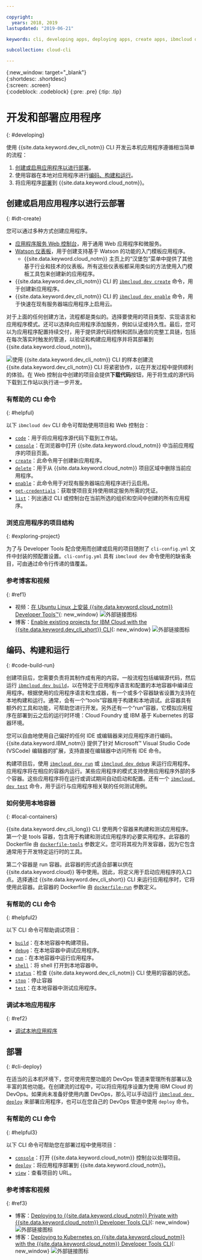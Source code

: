 ```yaml
---

copyright:
  years: 2018, 2019
lastupdated: "2019-06-21"

keywords: cli, developing apps, deploying apps, create apps, ibmcloud dev enable, ibmcloud dev create, local containers, ibmcloud dev run, ibmcloud dev, cli blog, cli video, cli reference

subcollection: cloud-cli

---
```


{:new_window: target="_blank"}  
{:shortdesc: .shortdesc}  
{:screen: .screen}  
{:codeblock: .codeblock}
{:pre: .pre}
{:tip: .tip}

# 开发和部署应用程序
{: #developing}

使用 {{site.data.keyword.dev_cli_notm}} CLI 开发云本机应用程序遵循相当简单的流程：

1. [创建或启用应用程序以进行部署](#idt-create)。
2. 使用容器在本地对应用程序进行[编码、构建和运行](#code-build-run)。
3. 将应用程序[部署](#cli-deploy)到 {{site.data.keyword.cloud_notm}}。

## 创建或启用应用程序以进行云部署
{: #idt-create}

您可以通过多种方式创建应用程序。
- [应用程序服务 Web 控制台](https://cloud.ibm.com/developer/appservice/dashboard)，用于通用 Web 应用程序和微服务。
- [Watson 仪表板](https://cloud.ibm.com/developer/watson/dashboard)，用于创建支持基于 Watson 的功能的入门模板应用程序。
    - {{site.data.keyword.cloud_notm}} 主页上的“汉堡包”菜单中提供了其他基于行业和技术的仪表板。所有这些仪表板都采用类似的方法使用入门模板工具包来创建新的应用程序。
- {{site.data.keyword.dev_cli_notm}} CLI 的 [`ibmcloud dev create`](/docs/cli/idt?topic=cloud-cli-idt-cli#create) 命令，用于创建新应用程序。
- {{site.data.keyword.dev_cli_notm}} CLI 的 [`ibmcloud dev enable`](/docs/cli/idt?topic=cloud-cli-idt-cli#enable) 命令，用于快速在现有服务器端应用程序上启用云。

对于上面的任何创建方法，流程都是类似的。选择要使用的项目类型、实现语言和应用程序模式。还可以选择向应用程序添加服务，例如认证或持久性。最后，您可以为应用程序配置持续交付，用于提供源代码控制和团队通信的完整工具链，包括在每次落实时触发的管道，以验证和构建应用程序并将其部署到 {{site.data.keyword.cloud_notm}}。

![使用 {{site.data.keyword.dev_cli_notm}} CLI 的样本创建流](../images/create_flow.png "使用 {{site.data.keyword.dev_cli_notm}} CLI 的样本创建流") {{site.data.keyword.dev_cli_notm}} CLI 将紧密协作，以在开发过程中提供顺利的体验。在 Web 控制台中创建的项目会提供**下载代码**按钮，用于将生成的源代码下载到工作站以执行进一步开发。

### 有帮助的 CLI 命令
{: #helpful}

以下 `ibmcloud dev` CLI 命令可帮助使用项目和 Web 控制台：
- [`code`](/docs/cli/idt?topic=cloud-cli-idt-cli#code)：用于将应用程序源代码下载到工作站。
- [`console`](/docs/cli/idt?topic=cloud-cli-idt-cli#console)：在浏览器中打开 {{site.data.keyword.cloud_notm}} 中当前应用程序的项目页面。
- [`create`](/docs/cli/idt?topic=cloud-cli-idt-cli#create)：此命令用于创建新应用程序。
- [`delete`](/docs/cli/idt?topic=cloud-cli-idt-cli#delete)：用于从 {{site.data.keyword.cloud_notm}} 项目区域中删除当前应用程序。
- [`enable`](/docs/cli/idt?topic=cloud-cli-idt-cli#enable)：此命令用于对现有服务器端应用程序进行云启用。
- [`get-credentials`](/docs/cli/idt?topic=cloud-cli-idt-cli#get-credentials)：获取使项目支持使用绑定服务所需的凭证。
- [`list`](/docs/cli/idt/?topic=cloud-cli-idt-cli#list)：列出通过 CLI 或控制台在当前所选的组织和空间中创建的所有应用程序。

### 浏览应用程序的项目结构
{: #exploring-project}

为了与 Developer Tools 配合使用而创建或启用的项目随附了 `cli-config.yml` 文件中封装的预配置设置。`cli-config.yml` 具有 `ibmcloud dev` 命令使用的缺省条目，可由通过命令行传递的值覆盖。

### 参考博客和视频
{: #ref1}

- 视频：[在 Ubuntu Linux 上安装 {{site.data.keyword.cloud_notm}} Developer Tools&trade;](https://www.youtube.com/watch?v=sr7KjHAKpEs){: new_window} ![外部链接图标](../../icons/launch-glyph.svg "外部链接图标")
- 博客：[Enable existing projects for IBM Cloud with the {{site.data.keyword.dev_cli_short}} CLI](https://www.ibm.com/blogs/cloud-archive/2017/09/enable-existing-projects-ibm-cloud-ibm-cloud-developer-tools-cli//){: new_window} ![外部链接图标](../../icons/launch-glyph.svg "外部链接图标")

## 编码、构建和运行
{: #code-build-run}

创建项目后，您需要负责将其制作成有用的内容。一般流程包括编辑源代码，然后运行 [`ibmcloud dev build`](/docs/cli/idt?topic=cloud-cli-idt-cli#build)，以在特定于应用程序语言和配置的本地容器中编译应用程序。根据使用的应用程序语言和生成器，有一个或多个容器缺省设置为支持在本地构建和运行。通常，会有一个“tools”容器用于构建和本地调试。此容器具有额外的工具和功能，可帮助您进行开发。另外还有一个“run”容器，它模拟应用程序在部署到云之后的运行时环境：Cloud Foundry 或 IBM 基于 Kubernetes 的容器环境。

您可以自由地使用自己偏好的任何 IDE 或编辑器来对应用程序进行编码。{{site.data.keyword.IBM_notm}} 提供了针对 Microsoft&trade; Visual Studio Code (VSCode) 编辑器的扩展，支持直接在编辑器中访问所有 IDE 命令。

构建项目后，使用 [`ibmcloud dev run`](/docs/cli/idt?topic=cloud-cli-idt-cli#run) 或 [`ibmcloud dev debug`](/docs/cli/idt?topic=cloud-cli-idt-cli#debug) 来运行应用程序。应用程序将在相应的容器内运行。某些应用程序的模式支持使用应用程序外部的多个容器。这些应用程序将在运行或调试期间自动启动和配置。还有一个 [`ibmcloud dev test`](/docs/cli/idt?topic=cloud-cli-idt-cli#test) 命令，用于运行与应用程序相关联的任何测试用例。

### 如何使用本地容器
{: #local-containers}

{{site.data.keyword.dev_cli_long}} CLI 使用两个容器来构建和测试应用程序。第一个是 tools 容器，包含用于构建和测试应用程序的必要实用程序。此容器的 Dockerfile 由 [`dockerfile-tools`](/docs/cli/idt?topic=cloud-cli-idt-cli#command-parameters) 参数定义。您可将其视为开发容器，因为它包含通常用于开发特定运行时的工具。

第二个容器是 run 容器。此容器的形式适合部署以供在 {{site.data.keyword.cloud}} 等中使用。因此，将定义用于启动应用程序的入口点。选择通过 {{site.data.keyword.dev_cli_short}} CLI 来运行应用程序时，它将使用此容器。此容器的 Dockerfile 由 [`dockerfile-run`](/docs/cli/idt?topic=cloud-cli-idt-cli#run-parameters) 参数定义。

### 有帮助的 CLI 命令
{: #helpful2}

以下 CLI 命令可帮助调试项目：
- [`build`](/docs/cli/idt?topic=cloud-cli-idt-cli#build)：在本地容器中构建项目。
- [`debug`](/docs/cli/idt?topic=cloud-cli-idt-cli#debug)：在本地容器中调试应用程序。
- [`run`](/docs/cli/idt?topic=cloud-cli-idt-cli#run)：在本地容器中运行应用程序。
- [`shell`](/docs/cli/idt?topic=cloud-cli-idt-cli#shell)：将 shell 打开到本地容器中。
- [`status`](/docs/cli/idt?topic=cloud-cli-idt-cli#status)：检查 {{site.data.keyword.dev_cli_notm}} CLI 使用的容器的状态。
- [`stop`](/docs/cli/idt?topic=cloud-cli-idt-cli#stop)：停止容器
- [`test`](/docs/cli/idt?topic=cloud-cli-idt-cli#test)：在本地容器中测试应用程序。

### 调试本地应用程序
{: #ref2}

- [调试本地应用程序](/docs/cli/idt?topic=cloud-cli-local-debug#local-debug)

## 部署
{: #cli-deploy}

在适当的云本机环境下，您可使用完整功能的 DevOps 管道来管理所有部署以及丰富的其他功能。在创建流的过程中，可以将应用程序设置为使用 IBM Cloud 的 DevOps。如果尚未准备好使用内置 DevOps，那么可以手动运行 [`ibmcloud dev deploy`](/docs/cli/idt?topic=cloud-cli-idt-cli#deploy) 来部署应用程序，也可以在您自己的 DevOps 管道中使用 `deploy` 命令。

### 有帮助的 CLI 命令
{: #helpful3}

以下 CLI 命令可帮助您在部署过程中使用项目：
- [`console`](/docs/cli/idt?topic=cloud-cli-idt-cli#console)：打开 {{site.data.keyword.cloud_notm}} 控制台以处理项目。
- [`deploy`](/docs/cli/idt?topic=cloud-cli-idt-cli#deploy)：将应用程序部署到 {{site.data.keyword.cloud_notm}}。
- [`view`](/docs/cli/idt?topic=cloud-cli-idt-cli#view)：查看项目的 URL。

### 参考博客和视频
{: #ref3}

- 博客：[Deploying to {{site.data.keyword.cloud_notm}} Private with {{site.data.keyword.cloud_notm}} Developer Tools CLI](https://www.ibm.com/cloud/blog/deploying-ibm-cloud-private-ibm-cloud-developer-tools-cli){: new_window} ![外部链接图标](../../icons/launch-glyph.svg "外部链接图标")
- 博客：[Deploying to Kubernetes on {{site.data.keyword.cloud_notm}} with the {{site.data.keyword.cloud_notm}} Developer Tools CLI](https://www.ibm.com/blogs/cloud-archive/2017/09/deploying-kubernetes-ibm-cloud-ibm-cloud-developer-tools-cli/){: new_window} ![外部链接图标](../../icons/launch-glyph.svg "外部链接图标")
